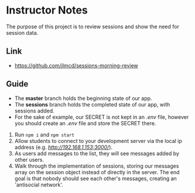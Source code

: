 # Instructor Notes

The purpose of this project is to review sessions and show the need for session data.

## Link

- https://github.com/jlmcd/sessions-morning-review

## Guide

- The **master** branch holds the beginning state of our app. 
- The **sessions** branch holds the completed state of our app, with sessions added. 
- For the sake of example, our SECRET is not kept in an *.env* file, however you should create an *.env* file and store the SECRET there.

1. Run `npm i` and `npm start` 
2. Allow students to connect to your development server via the local ip address (e.g. *http://192.168.1.153:3000/*).
3. As users add messages to the list, they will see messages added by other users.
4. Walk through the implementation of sessions, storing our messages array on the session object instead of directly in the server. The end goal is that nobody should see each other's messages, creating an 'antisocial network'.
